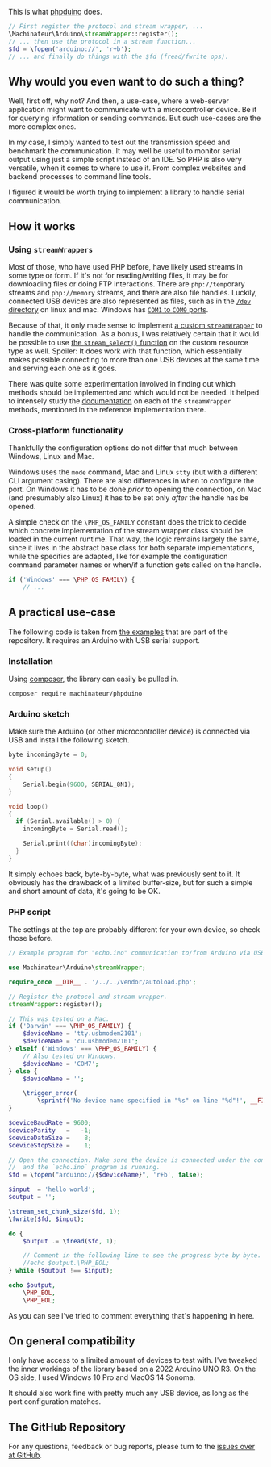 This is what [phpduino](https://github.com/machinateur/phpduino) does.

```php
// First register the protocol and stream wrapper, ...
\Machinateur\Arduino\streamWrapper::register();
// ... then use the protocol in a stream function...
$fd = \fopen('arduino://', 'r+b');
// ... and finally do things with the $fd (fread/fwrite ops).
```

## Why would you even want to do such a thing?

Well, first off, why not? And then, a use-case, where a web-server application might want to communicate
 with a microcontroller device. Be it for querying information or sending commands. But such use-cases are the more
 complex ones.

In my case, I simply wanted to test out the transmission speed and benchmark the communication. It may well be useful
 to monitor serial output using just a simple script instead of an IDE. So PHP is also very versatile, when it comes to
 where to use it. From complex websites and backend processes to command line tools.

I figured it would be worth trying to implement a library to handle serial communication.

## How it works

### Using `streamWrappers`

Most of those, who have used PHP before, have likely used streams in some type or form. If it's not for reading/writing
 files, it may be for downloading files or doing FTP interactions.
There are `php://temp`orary streams and `php://memory` streams, and there are also file handles.
Luckily, connected USB devices are also represented as files,
 such as in the [`/dev` directory](https://www.baeldung.com/linux/dev-directory) on linux and mac.
Windows has [`COM1` to `COM9` ports](https://learn.microsoft.com/en-us/windows/win32/fileio/naming-a-file#nt-namespaces).

Because of that, it only made sense to implement [a custom `streamWrapper`](https://www.php.net/manual/en/class.streamwrapper.php)
 to handle the communication. As a bonus, I was relatively certain that it would be possible to
use [the `stream_select()` function](https://www.php.net/manual/en/function.stream-select.php) on the custom resource 
 type as well. Spoiler: It does work with that function, which essentially makes possible connecting to more than one
 USB devices at the same time and serving each one as it goes.

There was quite some experimentation involved in finding out which methods should be implemented and which would not be
 needed. It helped to intensely study the [documentation](https://www.php.net/manual/en/class.streamwrapper.php) on each
 of the `streamWrapper` methods, mentioned in the reference implementation there.

### Cross-platform functionality

Thankfully the configuration options do not differ that much between Windows, Linux and Mac.

Windows uses the `mode` command, Mac and Linux `stty` (but with a different CLI argument casing). There are also
 differences in when to configure the port. On Windows it has to be done *prior* to opening the connection,
 on Mac (and presumably also Linux) it has to be set only *after* the handle has be opened.

A simple check on the `\PHP_OS_FAMILY` constant does the trick to decide which concrete implementation
 of the stream wrapper class should be loaded in the current runtime. That way, the logic remains largely the same,
 since it lives in the abstract base class for both separate implementations, while the specifics are adapted, like
 for example the configuration command parameter names or when/if a function gets called on the handle.

```php
if ('Windows' === \PHP_OS_FAMILY) {
    // ...
```

## A practical use-case

The following code is taken from [the examples](https://github.com/machinateur/phpduino#example)
 that are part of the repository. It requires an Arduino with USB serial support.

### Installation

Using [composer](https://getcomposer.org), the library can easily be pulled in.

```
composer require machinateur/phpduino
```

### Arduino sketch

Make sure the Arduino (or other microcontroller device) is connected via USB and install the following sketch.

```c
byte incomingByte = 0;

void setup()
{
    Serial.begin(9600, SERIAL_8N1);
}

void loop()
{
  if (Serial.available() > 0) {
    incomingByte = Serial.read();

    Serial.print((char)incomingByte);
  }
}
```

It simply echoes back, byte-by-byte, what was previously sent to it. It obviously has the drawback of a limited
 buffer-size, but for such a simple and short amount of data, it's going to be OK.

### PHP script

The settings at the top are probably different for your own device, so check those before.

```php
// Example program for "echo.ino" communication to/from Arduino via USB serial.

use Machinateur\Arduino\streamWrapper;

require_once __DIR__ . '/../../vendor/autoload.php';

// Register the protocol and stream wrapper.
streamWrapper::register();

// This was tested on a Mac.
if ('Darwin' === \PHP_OS_FAMILY) {
    $deviceName = 'tty.usbmodem2101';
    $deviceName = 'cu.usbmodem2101';
} elseif ('Windows' === \PHP_OS_FAMILY) {
    // Also tested on Windows.
    $deviceName = 'COM7';
} else {
    $deviceName = '';

    \trigger_error(
        \sprintf('No device name specified in "%s" on line "%d"!', __FILE__, __LINE__ - 3), \E_USER_ERROR);
}

$deviceBaudRate = 9600;
$deviceParity   =   -1;
$deviceDataSize =    8;
$deviceStopSize =    1;

// Open the connection. Make sure the device is connected under the configured device name
//  and the `echo.ino` program is running.
$fd = \fopen("arduino://{$deviceName}", 'r+b', false);

$input  = 'hello world';
$output = '';

\stream_set_chunk_size($fd, 1);
\fwrite($fd, $input);

do {
    $output .= \fread($fd, 1);

    // Comment in the following line to see the progress byte by byte.
    //echo $output.\PHP_EOL;
} while ($output !== $input);

echo $output,
    \PHP_EOL,
    \PHP_EOL;
```

As you can see I've tried to comment everything that's happening in here.

## On general compatibility

I only have access to a limited amount of devices to test with. I've tweaked the inner workings of the library based on
 a 2022 Arduino UNO R3. On the OS side, I used Windows 10 Pro and MacOS 14 Sonoma.

It should also work fine with pretty much any USB device, as long as the port configuration matches.

## The GitHub Repository

For any questions, feedback or bug reports,
 please turn to the [issues over at GitHub](https://github.com/machinateur/phpduino/issues).
